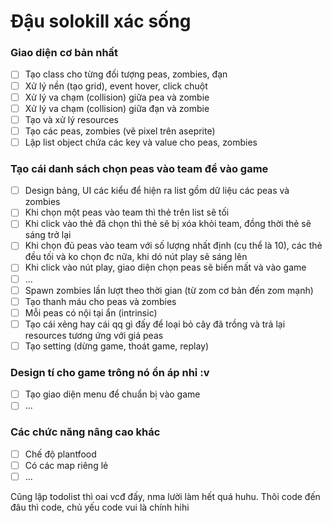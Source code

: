 # Đậu solokill xác sống

### Giao diện cơ bản nhất
- [ ] Tạo class cho từng đối tượng peas, zombies, đạn
- [ ] Xử lý nền (tạo grid), event hover, click chuột
- [ ] Xử lý va chạm (collision) giữa pea và zombie
- [ ] Xử lý va chạm (collision) giữa đạn và zombie
- [ ] Tạo và xử lý resources
- [ ] Tạo các peas, zombies (vẽ pixel trên aseprite)
- [ ] Lập list object chứa các key và value cho peas, zombies
### Tạo cái danh sách chọn peas vào team để vào game
- [ ] Design bảng, UI các kiểu để hiện ra list gồm dữ liệu các peas và zombies
- [ ] Khi chọn một peas vào team thì thẻ trên list sẽ tối
- [ ] Khi click vào thẻ đã chọn thì thẻ sẽ bị xóa khỏi team, đồng thời thẻ sẽ sáng trở lại
- [ ] Khi chọn đủ peas vào team với số lượng nhất định (cụ thể là 10), các thẻ đều tối và ko chọn đc nữa, khi dó nút play sẽ sáng lên
- [ ] Khi click vào nút play, giao diện chọn peas sẽ biến mất và vào game
- [ ] ...
- [ ] Spawn zombies lần lượt theo thời gian (từ zom cơ bản đến zom mạnh)
- [ ] Tạo thanh máu cho peas và zombies
- [ ] Mỗi peas có nội tại ẩn (intrinsic)
- [ ] Tạo cái xẻng hay cái qq gì đấy để loại bỏ cây đã trồng và trả lại resources tương ứng với giá peas
- [ ] Tạo setting (dừng game, thoát game, replay)

### Design tí cho game trông nó ổn áp nhỉ :v
- [ ] Tạo giao diện menu để chuẩn bị vào game
- [ ] ...

### Các chức năng nâng cao khác
- [ ] Chế độ plantfood
- [ ] Có các map riêng lẻ
- [ ] ...

Cũng lập todolist thì oai vcđ đấy, nma lười làm hết quá huhu. Thôi code đến đâu thì code, chủ yếu code vui là chính hihi